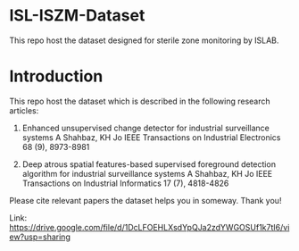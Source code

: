 # ISL-ISZM-Dataset
This repo host the dataset designed for sterile zone monitoring by ISLAB.


# Introduction

This repo host the dataset which is described in the following research articles:

1) Enhanced unsupervised change detector for industrial surveillance systems
A Shahbaz, KH Jo
IEEE Transactions on Industrial Electronics 68 (9), 8973-8981

2) Deep atrous spatial features-based supervised foreground detection algorithm for industrial surveillance systems
A Shahbaz, KH Jo
IEEE Transactions on Industrial Informatics 17 (7), 4818-4826

Please cite relevant papers the dataset helps you in someway.
Thank you!

Link: 
https://drive.google.com/file/d/1DcLFOEHLXsdYpQJa2zdYWGOSUf1k7tI6/view?usp=sharing
